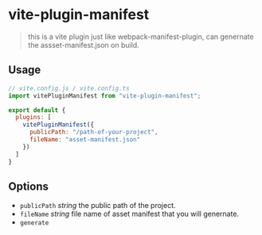 # vite-plugin-manifest
> this is a vite plugin just like webpack-manifest-plugin, can genernate the assset-manifest.json on build.

## Usage

``` js
// vite.config.js / vite.config.ts
import vitePluginManifest from "vite-plugin-manifest";

export default {
  plugins: [
    vitePluginManifest({
      publicPath: "/path-of-your-project",
      fileName: "asset-manifest.json"
    })
  ]
}
```

## Options
- `publicPath` *string* the public path of the project.
- `fileName` *string* file name of asset manifest that you will genernate.
- `generate`
